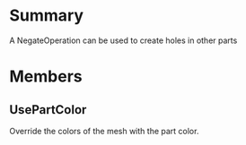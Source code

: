 # Summary
A NegateOperation can be used to create holes in other parts

# Members

## UsePartColor
Override the colors of the mesh with the part color.
